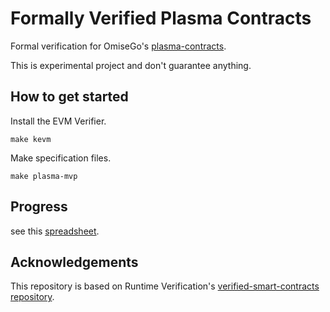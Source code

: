 # Formally Verified Plasma Contracts
Formal verification for OmiseGo's [plasma-contracts](https://github.com/omisego/plasma-contracts).

This is experimental project and don't guarantee anything.

## How to get started
Install the EVM Verifier.
```
make kevm
```

Make specification files.
```
make plasma-mvp
```

## Progress
see this [spreadsheet](https://docs.google.com/spreadsheets/d/1P5ldxKE-nfJ0kODdEEr5chm4q6GnLxx_9VgkyA3pnyc).

## Acknowledgements
This repository is based on Runtime Verification's [verified-smart-contracts repository](https://github.com/runtimeverification/verified-smart-contracts).
